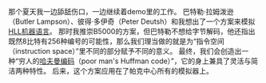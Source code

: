 那个夏天我一边舔舐伤口，一边继续着demo里的工作。
巴特勒·拉姆泼逊（Butler Lampson）、彼得·多伊奇（Peter Deutsh）和我想出了一个方案来模拟[HLL机器语言](http://baike.baidu.com/item/hll#3)。
那时我推崇B5000的方案，但巴特勒不想给字节解码，他还指出既然8比特有256种编号的可能性，那么我们理当做的就是为“指令空间（instruction space）”里不同的部分赋予不同的意义。
最终，我们会创造出一种“穷人的[哈夫曼编码](http://baike.baidu.com/item/%E5%93%88%E5%A4%AB%E6%9B%BC%E7%BC%96%E7%A0%81)（poor man's Huffman code）”，它的身上兼具了灵活与简洁两种特性。
后来，这个方案应用在了帕克中心所有的模拟器上。
